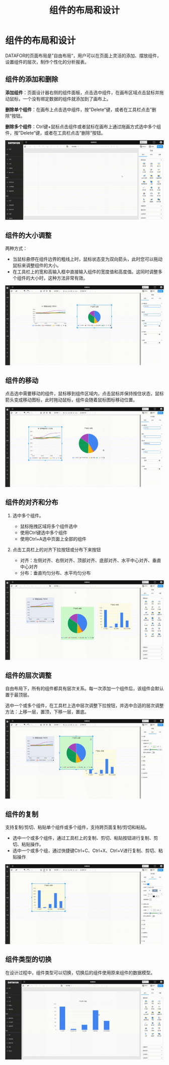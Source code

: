 ﻿---
id: sjfxyksh-zjdbjsj
title: 组件的布局和设计
sidebar_position: 2
---

# 组件的布局和设计

DATAFOR的页面布局是”自由布局“，用户可以在页面上灵活的添加、摆放组件，设置组件的层次，制作个性化的分析报表。

## 组件的添加和删除

**添加组件**：页面设计器右侧的组件面板，点击选中组件，在画布区域点击鼠标并拖动鼠标，一个没有绑定数据的组件就添加到了画布上。

**删除单个组件**：在画布上点击选中组件，按”Delete“键，或者在工具栏点击”删除“按钮。

**删除多个组件**：Ctrl键+鼠标点击组件或者鼠标在画布上通过拖画方式选中多个组件，按”Delete“键，或者在工具栏点击”删除“按钮。

<div align="left"><img  src="../../../static/img/datafor/visualizer/20220218_202935.gif"   /></div>

## 组件的大小调整

两种方式：

- 当鼠标悬停在组件边界的粗线上时，鼠标状态变为双向箭头，此时您可以拖动鼠标来调整组件的大小。
- 在工具栏上的宽和高输入框中直接输入组件的宽度值和高度值。这同时调整多个组件的大小时，这种方法非常有效。

<div align="left"><img  src="../../../static/img/datafor/visualizer/20220218_204005.gif"   /></div>

## 组件的移动

点击选中需要移动的组件，鼠标移到组件区域内，点击鼠标并保持按住状态，鼠标箭头变成移动图标，此时拖动鼠标，组件会随着鼠标图标移动位置。

<div align="left"><img  src="../../../static/img/datafor/visualizer/20220218_204738.gif"   /></div>

## 组件的对齐和分布

1. 选中多个组件。

   - 鼠标拖拽区域将多个组件选中
   - 使用Ctrl键选中多个组件
   - 使用Ctrl+A选中页面上全部的组件

 2. 点击工具栏上的对齐下拉按钮或分布下来按钮

       - 对齐：左侧对齐、右侧对齐、顶部对齐、底部对齐、水平中心对齐、垂直中心对齐
       - 分布：垂直均匀分布、水平均匀分布

<div align="left"><img  src="../../../static/img/datafor/visualizer/20220218_210251.gif"   /></div>

## 组件的层次调整

自由布局下，所有的组件都具有层次关系。每一次添加一个组件后，该组件会默认置于最顶层。

选中一个或多个组件，在工具栏上选中层次调整下拉按钮，并选中合适的层次调整方法：上移一层，置顶，下移一层，置底。

<div align="left"><img  src="../../../static/img/datafor/visualizer/20220218_211141.gif"   /></div>


## 组件的复制

支持复制/剪切、粘贴单个组件或多个组件，支持跨页面复制/剪切和粘贴。

- 选中一个或多个组件，通过工具栏上的复制、剪切、粘贴按钮进行复制、剪切、粘贴操作。
- 选中一个或多个组，通过快捷键Ctrl+C、Ctrl+X、Ctrl+V进行复制、剪切、粘贴操作

<div align="left"><img  src="../../../static/img/datafor/visualizer/20220218_212841.gif"   /></div>

## 组件类型的切换

在设计过程中，组件类型可以切换，切换后的组件使用原来组件的数据模型。

<div align="left"><img  src="../../../static/img/datafor/visualizer/20220220_203035.gif"   /></div>